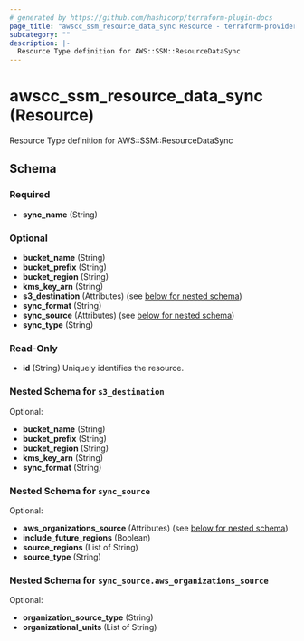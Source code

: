 ```yaml
---
# generated by https://github.com/hashicorp/terraform-plugin-docs
page_title: "awscc_ssm_resource_data_sync Resource - terraform-provider-awscc"
subcategory: ""
description: |-
  Resource Type definition for AWS::SSM::ResourceDataSync
---
```


# awscc_ssm_resource_data_sync (Resource)

Resource Type definition for AWS::SSM::ResourceDataSync



<!-- schema generated by tfplugindocs -->
## Schema

### Required

- **sync_name** (String)

### Optional

- **bucket_name** (String)
- **bucket_prefix** (String)
- **bucket_region** (String)
- **kms_key_arn** (String)
- **s3_destination** (Attributes) (see [below for nested schema](#nestedatt--s3_destination))
- **sync_format** (String)
- **sync_source** (Attributes) (see [below for nested schema](#nestedatt--sync_source))
- **sync_type** (String)

### Read-Only

- **id** (String) Uniquely identifies the resource.

<a id="nestedatt--s3_destination"></a>
### Nested Schema for `s3_destination`

Optional:

- **bucket_name** (String)
- **bucket_prefix** (String)
- **bucket_region** (String)
- **kms_key_arn** (String)
- **sync_format** (String)


<a id="nestedatt--sync_source"></a>
### Nested Schema for `sync_source`

Optional:

- **aws_organizations_source** (Attributes) (see [below for nested schema](#nestedatt--sync_source--aws_organizations_source))
- **include_future_regions** (Boolean)
- **source_regions** (List of String)
- **source_type** (String)

<a id="nestedatt--sync_source--aws_organizations_source"></a>
### Nested Schema for `sync_source.aws_organizations_source`

Optional:

- **organization_source_type** (String)
- **organizational_units** (List of String)


